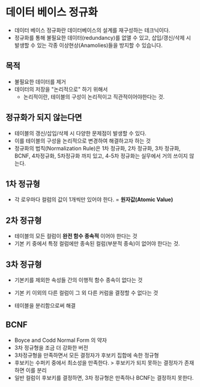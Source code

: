 # 데이터 베이스 정규화

- 데이터 베이스 정규화란 데이터베이스의 설계를 재구성하는 테크닉이다.
- 정규화를 통해 불필요한 데이터(redundancy)를 없앨 수 있고, 삽입/갱신/삭제 시 발생할 수 있는 각종 이상현상(Anamolies)들을 방지할 수 있습니다.

## 목적

- 불필요한 데이터를 제거
- 데이터의 저장을 "논리적으로" 하기 위해서
  - 논리적이란, 테이블의 구성이 논리적이고 직관적이어야한다는 것.

## 정규화가 되지 않는다면

- 테이블의 갱신/삽입/삭제 시 다양한 문제점이 발생할 수 있다.
- 이를 테이블의 구성을 논리적으로 변경하여 해결하고자 하는 것
- 정규화의 법칙(Normalization Rule)은 1차 정규화, 2차 정규화, 3차 정규화, BCNF, 4차정규화, 5차정규화 까지 있고, 4-5차 정규화는 실무에서 거의 쓰이지 않는다.

## 1차 정규형

- 각 로우마다 컬럼의 값이 1개씩만 있어야 한다. = __원자값(Atomic Value)__

## 2차 정규형

- 테이블의 모든 컬럼이 __완전 함수 종속적__ 이어야 한다는 것
- 기본 키 중에서 특정 컬럼에만 종속된 컬럼(부분적 종속)이 없어야 한다는 것.

## 3차 정규형

- 기본키를 제외한 속성들 간의 이행적 함수 종속이 없다는 것
- 기본 키 이외의 다른 컬럼이 그 외 다른 커럼을 결정할 수 없다는 것

- 테이블을 분리함으로써 해결

## BCNF

- Boyce and Codd Normal Form 의 약자
- 3차 정규형을 조금 더 강화한 버전
- 3차정규형을 만족하면서 모든 결정자가 후보키 집합에 속한 정규형
- 후보키는 수퍼키 중에서 최소성을 만족한다. > 후보키가 되지 못하는 결정자가 존재하면 이를 분리
- 일반 컬럼이 후보키를 결정하면, 3차 정규형은 만족하나 BCNF는 결정하지 못한다.

